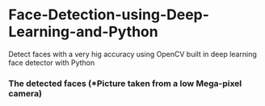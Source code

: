 # Face-Detection-using-Deep-Learning-and-Python
Detect faces with a very hig accuracy using OpenCV built in deep learning face detector with Python 

### The detected faces (*Picture taken from a low Mega-pixel camera)

![]()
